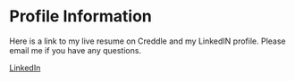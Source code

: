 # Profile Information

Here is a link to my live resume on Creddle and my LinkedIN profile. Please email me if you have any questions.

[LinkedIn](https://www.linkedin.com/in/jacqueline-smith-131a54197/)
